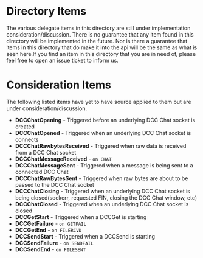 # Directory Items
The various delegate items in this directory are still under implementation consideration/discussion.
There is no guarantee that any item found in this directory will be implemented in the future. Nor is
there a guarantee that items in this directory that do make it into the api will be the same as what
is seen here.If you find an item in this directory that you are in need of, please feel free to open
an issue ticket to inform us.

# Consideration Items  
The following listed items have yet to have source applied to them but are under
consideration/discussion.  

* **DCCChatOpening** - Triggered before an underlying DCC Chat socket is created  
* **DCCChatOpened** - Triggered when an underlying DCC Chat socket is connects  
* **DCCChatRawbytesReceived** - Triggered when raw data is received from a DCC Chat socket  
* **DCCChatMessageReceived** - `on CHAT`  
* **DCCChatMessageSent** - Triggered when a message is being sent to a connected DCC Chat  
* **DCCChatRawBytesSent** - Triggered when raw bytes are about to be passed to the DCC Chat socket  
* **DCCChatClosing** - Triggered when an underlying DCC Chat socket is being closed(sockerr, requested FIN, closing the DCC Chat window, etc)  
* **DCCChatClosed** - Triggered when an underlying DCC Chat socket is closed  
* **DCCGetStart** - Triggered when a DCCGet is starting  
* **DCCGetFailure** - `on GETFAIL`  
* **DCCGetEnd** - `on FILERCVD`   
* **DCCSendStart** - Triggered when a DCCSend is starting  
* **DCCSendFailure** - `on SENDFAIL`  
* **DCCSendEnd** - `on FILESENT`  